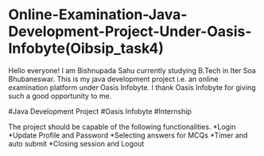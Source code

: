 # Online-Examination-Java-Development-Project-Under-Oasis-Infobyte(Oibsip_task4)

Hello everyone!
I am Bishnupada Sahu currently studying B.Tech in Iter Soa Bhubaneswar. 
This is my java development project i.e. an online examination platform under Oasis Infobyte.
I thank Oasis Infobyte for giving such a good opportunity to me.

#Java Development Project
#Oasis Infobyte
#Internship



The project should be capable of the following functionalities.
*Login
*Update Profile and Password
*Selecting answers for MCQs
*Timer and auto submit
*Closing session and Logout
